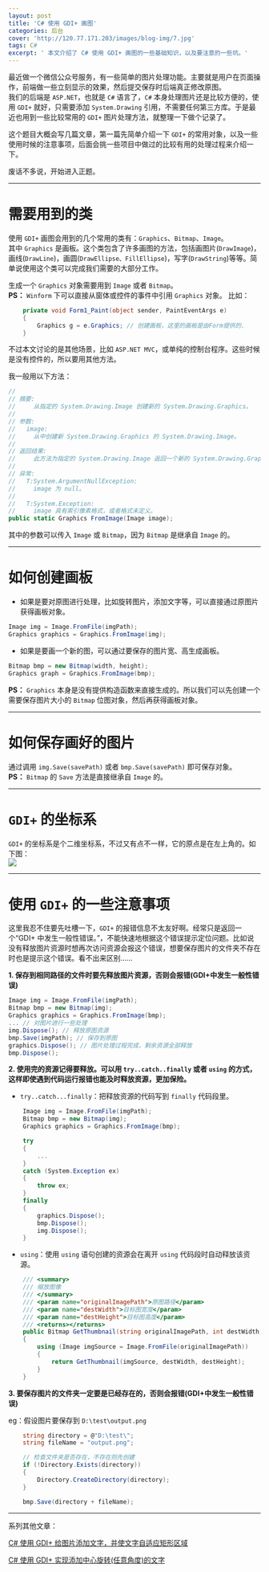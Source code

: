 ```yaml
---
layout: post
title: 'C# 使用 GDI+ 画图'
categories: 后台
cover: 'http://120.77.171.203/images/blog-img/7.jpg'
tags: C#
excerpt: ' 本文介绍了 C# 使用 GDI+ 画图的一些基础知识，以及要注意的一些坑。'
---
```


最近做一个微信公众号服务，有一些简单的图片处理功能。主要就是用户在页面操作，前端做一些立刻显示的效果，然后提交保存时后端真正修改原图。   
我们的后端是 `ASP.NET`，也就是 `C#` 语言了，`C#` 本身处理图片还是比较方便的，使用 `GDI+` 就好，只需要添加 `System.Drawing` 引用，不需要任何第三方库。于是最近也用到一些比较常用的 `GDI+` 图片处理方法，就整理一下做个记录了。

这个题目大概会写几篇文章，第一篇先简单介绍一下 `GDI+` 的常用对象，以及一些使用时候的注意事项，后面会挑一些项目中做过的比较有用的处理过程来介绍一下。

废话不多说，开始进入正题。

---

# 需要用到的类

使用 `GDI+` 画图会用到的几个常用的类有：`Graphics`、`Bitmap`、`Image`。  
其中 `Graphics` 是画板。这个类包含了许多画图的方法，包括画图片(`DrawImage`)，画线(`DrawLine`)，画圆(`DrawEllipse、FillEllipse`)，写字(`DrawString`)等等。简单说使用这个类可以完成我们需要的大部分工作。 

生成一个 `Graphics` 对象需要用到 `Image` 或者 `Bitmap`。  
**PS：** `Winform` 下可以直接从窗体或控件的事件中引用 `Graphics` 对象。
比如：
```csharp
    private void Form1_Paint(object sender, PaintEventArgs e)
    {
        Graphics g = e.Graphics; // 创建画板，这里的画板是由Form提供的.
    }
```

不过本文讨论的是其他场景，比如 `ASP.NET MVC`，或单纯的控制台程序。这些时候是没有控件的，所以要用其他方法。  

我一般用以下方法：
```csharp
//
// 摘要:
//     从指定的 System.Drawing.Image 创建新的 System.Drawing.Graphics。
//
// 参数:
//   image:
//     从中创建新 System.Drawing.Graphics 的 System.Drawing.Image。
//
// 返回结果:
//     此方法为指定的 System.Drawing.Image 返回一个新的 System.Drawing.Graphics。
//
// 异常:
//   T:System.ArgumentNullException:
//     image 为 null。
//
//   T:System.Exception:
//     image 具有索引像素格式，或者格式未定义。
public static Graphics FromImage(Image image);
```
其中的参数可以传入 `Image` 或 `Bitmap`，因为 `Bitmap` 是继承自 `Image` 的。

---

# 如何创建画板

- 如果是要对原图进行处理，比如旋转图片，添加文字等，可以直接通过原图片获得画板对象。
```csharp
Image img = Image.FromFile(imgPath);
Graphics graphics = Graphics.FromImage(img);
```

- 如果是要画一个新的图，可以通过要保存的图片宽、高生成画板。
```csharp
Bitmap bmp = new Bitmap(width, height);
Graphics graph = Graphics.FromImage(bmp);
```
**PS：** `Graphics` 本身是没有提供构造函数来直接生成的。所以我们可以先创建一个需要保存图片大小的 `Bitmap` 位图对象，然后再获得画板对象。

---

# 如何保存画好的图片
通过调用 `img.Save(savePath)` 或者 `bmp.Save(savePath)` 即可保存对象。  
**PS：** `Bitmap` 的 `Save` 方法是直接继承自 `Image` 的。

---

# `GDI+` 的坐标系
`GDI+` 的坐标系是个二维坐标系，不过又有点不一样，它的原点是在左上角的。如下图：  
![](http://120.77.171.203/images/blog-img/8.png)

---

# 使用 `GDI+` 的一些注意事项

这里我忍不住要先吐槽一下，`GDI+` 的报错信息不太友好啊。经常只是返回一个“GDI+ 中发生一般性错误。”，不能快速地根据这个错误提示定位问题。比如说没有释放图片资源时想再次访问资源会报这个错误，想要保存图片的文件夹不存在时也是提示这个错误。看不出来区别……

**1. 保存到相同路径的文件时要先释放图片资源，否则会报错(GDI+中发生一般性错误)**
```csharp
Image img = Image.FromFile(imgPath);
Bitmap bmp = new Bitmap(img);
Graphics graphics = Graphics.FromImage(bmp);
... // 对图片进行一些处理
img.Dispose(); // 释放原图资源
bmp.Save(imgPath); // 保存到原图
graphics.Dispose(); // 图片处理过程完成，剩余资源全部释放
bmp.Dispose();
```

**2. 使用完的资源记得要释放。可以用 `try..catch..finally` 或者 `using` 的方式，这样即使遇到代码运行报错也能及时释放资源，更加保险。**

- `try..catch...finally`：把释放资源的代码写到 `finally` 代码段里。
```csharp
    Image img = Image.FromFile(imgPath);
    Bitmap bmp = new Bitmap(img);
    Graphics graphics = Graphics.FromImage(bmp);

    try
    {
        ...
    }
    catch (System.Exception ex)
    {
        throw ex;
    }
    finally
    {
        graphics.Dispose();
        bmp.Dispose();
        img.Dispose();
    }
```

- `using`：使用 `using` 语句创建的资源会在离开 `using` 代码段时自动释放该资源。
```csharp
    /// <summary>
    /// 缩放图像
    /// </summary>
    /// <param name="originalImagePath">原图路径</param>
    /// <param name="destWidth">目标图宽度</param>
    /// <param name="destHeight">目标图高度</param>
    /// <returns></returns>
    public Bitmap GetThumbnail(string originalImagePath, int destWidth, int destHeight)
    {
        using (Image imgSource = Image.FromFile(originalImagePath))
        {
            return GetThumbnail(imgSource, destWidth, destHeight);
        }
    }
```

**3. 要保存图片的文件夹一定要是已经存在的，否则会报错(GDI+中发生一般性错误)**

eg：假设图片要保存到 `D:\test\output.png`
```csharp
    string directory = @"D:\test\";
    string fileName = "output.png";

    // 检查文件夹是否存在，不存在则先创建
    if (!Directory.Exists(directory))
    {
        Directory.CreateDirectory(directory);
    }

    bmp.Save(directory + fileName);
```

---

系列其他文章：

[C# 使用 GDI+ 给图片添加文字，并使文字自适应矩形区域](https://dandelion-drq.github.io/2018/04/07/csharp_use_gdiplus_to_add_text.html)

[C# 使用 GDI+ 实现添加中心旋转(任意角度)的文字](https://dandelion-drq.github.io/2018/04/09/csharp_use_gdiplus_to_rotate_text.html)
